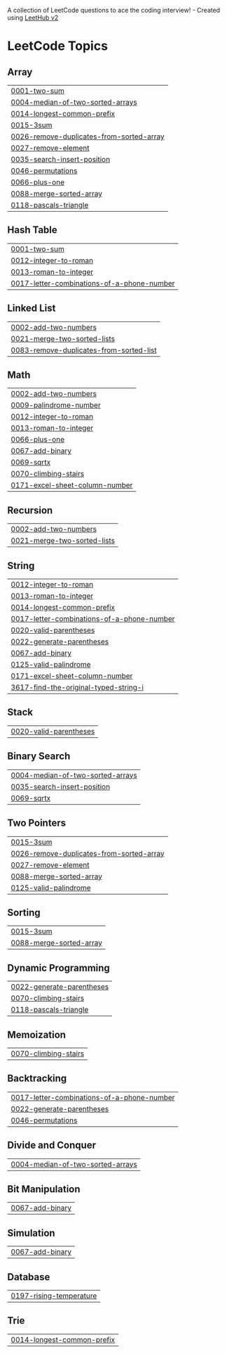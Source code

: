 A collection of LeetCode questions to ace the coding interview! - Created using [LeetHub v2](https://github.com/arunbhardwaj/LeetHub-2.0)
<!---LeetCode Topics Start-->
# LeetCode Topics
## Array
|  |
| ------- |
| [0001-two-sum](https://github.com/Premchand006/LC/tree/master/0001-two-sum) |
| [0004-median-of-two-sorted-arrays](https://github.com/Premchand006/LC/tree/master/0004-median-of-two-sorted-arrays) |
| [0014-longest-common-prefix](https://github.com/Premchand006/LC/tree/master/0014-longest-common-prefix) |
| [0015-3sum](https://github.com/Premchand006/LC/tree/master/0015-3sum) |
| [0026-remove-duplicates-from-sorted-array](https://github.com/Premchand006/LC/tree/master/0026-remove-duplicates-from-sorted-array) |
| [0027-remove-element](https://github.com/Premchand006/LC/tree/master/0027-remove-element) |
| [0035-search-insert-position](https://github.com/Premchand006/LC/tree/master/0035-search-insert-position) |
| [0046-permutations](https://github.com/Premchand006/LC/tree/master/0046-permutations) |
| [0066-plus-one](https://github.com/Premchand006/LC/tree/master/0066-plus-one) |
| [0088-merge-sorted-array](https://github.com/Premchand006/LC/tree/master/0088-merge-sorted-array) |
| [0118-pascals-triangle](https://github.com/Premchand006/LC/tree/master/0118-pascals-triangle) |
## Hash Table
|  |
| ------- |
| [0001-two-sum](https://github.com/Premchand006/LC/tree/master/0001-two-sum) |
| [0012-integer-to-roman](https://github.com/Premchand006/LC/tree/master/0012-integer-to-roman) |
| [0013-roman-to-integer](https://github.com/Premchand006/LC/tree/master/0013-roman-to-integer) |
| [0017-letter-combinations-of-a-phone-number](https://github.com/Premchand006/LC/tree/master/0017-letter-combinations-of-a-phone-number) |
## Linked List
|  |
| ------- |
| [0002-add-two-numbers](https://github.com/Premchand006/LC/tree/master/0002-add-two-numbers) |
| [0021-merge-two-sorted-lists](https://github.com/Premchand006/LC/tree/master/0021-merge-two-sorted-lists) |
| [0083-remove-duplicates-from-sorted-list](https://github.com/Premchand006/LC/tree/master/0083-remove-duplicates-from-sorted-list) |
## Math
|  |
| ------- |
| [0002-add-two-numbers](https://github.com/Premchand006/LC/tree/master/0002-add-two-numbers) |
| [0009-palindrome-number](https://github.com/Premchand006/LC/tree/master/0009-palindrome-number) |
| [0012-integer-to-roman](https://github.com/Premchand006/LC/tree/master/0012-integer-to-roman) |
| [0013-roman-to-integer](https://github.com/Premchand006/LC/tree/master/0013-roman-to-integer) |
| [0066-plus-one](https://github.com/Premchand006/LC/tree/master/0066-plus-one) |
| [0067-add-binary](https://github.com/Premchand006/LC/tree/master/0067-add-binary) |
| [0069-sqrtx](https://github.com/Premchand006/LC/tree/master/0069-sqrtx) |
| [0070-climbing-stairs](https://github.com/Premchand006/LC/tree/master/0070-climbing-stairs) |
| [0171-excel-sheet-column-number](https://github.com/Premchand006/LC/tree/master/0171-excel-sheet-column-number) |
## Recursion
|  |
| ------- |
| [0002-add-two-numbers](https://github.com/Premchand006/LC/tree/master/0002-add-two-numbers) |
| [0021-merge-two-sorted-lists](https://github.com/Premchand006/LC/tree/master/0021-merge-two-sorted-lists) |
## String
|  |
| ------- |
| [0012-integer-to-roman](https://github.com/Premchand006/LC/tree/master/0012-integer-to-roman) |
| [0013-roman-to-integer](https://github.com/Premchand006/LC/tree/master/0013-roman-to-integer) |
| [0014-longest-common-prefix](https://github.com/Premchand006/LC/tree/master/0014-longest-common-prefix) |
| [0017-letter-combinations-of-a-phone-number](https://github.com/Premchand006/LC/tree/master/0017-letter-combinations-of-a-phone-number) |
| [0020-valid-parentheses](https://github.com/Premchand006/LC/tree/master/0020-valid-parentheses) |
| [0022-generate-parentheses](https://github.com/Premchand006/LC/tree/master/0022-generate-parentheses) |
| [0067-add-binary](https://github.com/Premchand006/LC/tree/master/0067-add-binary) |
| [0125-valid-palindrome](https://github.com/Premchand006/LC/tree/master/0125-valid-palindrome) |
| [0171-excel-sheet-column-number](https://github.com/Premchand006/LC/tree/master/0171-excel-sheet-column-number) |
| [3617-find-the-original-typed-string-i](https://github.com/Premchand006/LC/tree/master/3617-find-the-original-typed-string-i) |
## Stack
|  |
| ------- |
| [0020-valid-parentheses](https://github.com/Premchand006/LC/tree/master/0020-valid-parentheses) |
## Binary Search
|  |
| ------- |
| [0004-median-of-two-sorted-arrays](https://github.com/Premchand006/LC/tree/master/0004-median-of-two-sorted-arrays) |
| [0035-search-insert-position](https://github.com/Premchand006/LC/tree/master/0035-search-insert-position) |
| [0069-sqrtx](https://github.com/Premchand006/LC/tree/master/0069-sqrtx) |
## Two Pointers
|  |
| ------- |
| [0015-3sum](https://github.com/Premchand006/LC/tree/master/0015-3sum) |
| [0026-remove-duplicates-from-sorted-array](https://github.com/Premchand006/LC/tree/master/0026-remove-duplicates-from-sorted-array) |
| [0027-remove-element](https://github.com/Premchand006/LC/tree/master/0027-remove-element) |
| [0088-merge-sorted-array](https://github.com/Premchand006/LC/tree/master/0088-merge-sorted-array) |
| [0125-valid-palindrome](https://github.com/Premchand006/LC/tree/master/0125-valid-palindrome) |
## Sorting
|  |
| ------- |
| [0015-3sum](https://github.com/Premchand006/LC/tree/master/0015-3sum) |
| [0088-merge-sorted-array](https://github.com/Premchand006/LC/tree/master/0088-merge-sorted-array) |
## Dynamic Programming
|  |
| ------- |
| [0022-generate-parentheses](https://github.com/Premchand006/LC/tree/master/0022-generate-parentheses) |
| [0070-climbing-stairs](https://github.com/Premchand006/LC/tree/master/0070-climbing-stairs) |
| [0118-pascals-triangle](https://github.com/Premchand006/LC/tree/master/0118-pascals-triangle) |
## Memoization
|  |
| ------- |
| [0070-climbing-stairs](https://github.com/Premchand006/LC/tree/master/0070-climbing-stairs) |
## Backtracking
|  |
| ------- |
| [0017-letter-combinations-of-a-phone-number](https://github.com/Premchand006/LC/tree/master/0017-letter-combinations-of-a-phone-number) |
| [0022-generate-parentheses](https://github.com/Premchand006/LC/tree/master/0022-generate-parentheses) |
| [0046-permutations](https://github.com/Premchand006/LC/tree/master/0046-permutations) |
## Divide and Conquer
|  |
| ------- |
| [0004-median-of-two-sorted-arrays](https://github.com/Premchand006/LC/tree/master/0004-median-of-two-sorted-arrays) |
## Bit Manipulation
|  |
| ------- |
| [0067-add-binary](https://github.com/Premchand006/LC/tree/master/0067-add-binary) |
## Simulation
|  |
| ------- |
| [0067-add-binary](https://github.com/Premchand006/LC/tree/master/0067-add-binary) |
## Database
|  |
| ------- |
| [0197-rising-temperature](https://github.com/Premchand006/LC/tree/master/0197-rising-temperature) |
## Trie
|  |
| ------- |
| [0014-longest-common-prefix](https://github.com/Premchand006/LC/tree/master/0014-longest-common-prefix) |
<!---LeetCode Topics End-->